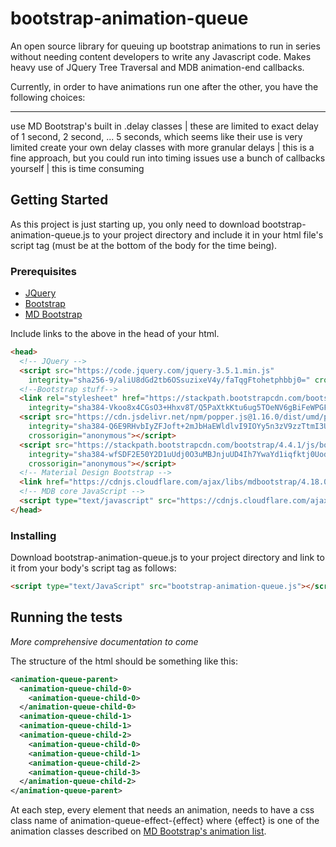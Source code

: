 # bootstrap-animation-queue
An open source library for queuing up bootstrap animations  to run in series without needing content developers to write any Javascript code. Makes heavy use of JQuery Tree Traversal and MDB animation-end callbacks.

Currently, in order to have animations run one after the other, you have the following choices:

---------------
use MD Bootstrap's built in .delay classes | these are limited to exact delay of 1 second, 2 second, ... 5 seconds, which seems like their use is very limited
create your own delay classes with more granular delays | this is a fine approach, but you could run into timing issues
use a bunch of callbacks yourself | this is time consuming


## Getting Started

As this project is just starting up, you only need to download bootstrap-animation-queue.js to your project directory and include it in your html file's script tag (must be at the bottom of the body for the time being).

### Prerequisites

- [JQuery](https://jquery.com/download/)
- [Bootstrap](https://getbootstrap.com/docs/4.4/getting-started/download/)
- [MD Bootstrap](https://mdbootstrap.com/md-bootstrap-cdn/)

Include links to the above in the head of your html.
```html
<head>
  <!-- JQuery -->
  <script src="https://code.jquery.com/jquery-3.5.1.min.js"
    integrity="sha256-9/aliU8dGd2tb6OSsuzixeV4y/faTqgFtohetphbbj0=" crossorigin="anonymous"></script>
  <!--Bootstrap stuff-->
  <link rel="stylesheet" href="https://stackpath.bootstrapcdn.com/bootstrap/4.4.1/css/bootstrap.min.css"
    integrity="sha384-Vkoo8x4CGsO3+Hhxv8T/Q5PaXtkKtu6ug5TOeNV6gBiFeWPGFN9MuhOf23Q9Ifjh" crossorigin="anonymous">
  <script src="https://cdn.jsdelivr.net/npm/popper.js@1.16.0/dist/umd/popper.min.js"
    integrity="sha384-Q6E9RHvbIyZFJoft+2mJbHaEWldlvI9IOYy5n3zV9zzTtmI3UksdQRVvoxMfooAo"
    crossorigin="anonymous"></script>
  <script src="https://stackpath.bootstrapcdn.com/bootstrap/4.4.1/js/bootstrap.min.js"
    integrity="sha384-wfSDF2E50Y2D1uUdj0O3uMBJnjuUD4Ih7YwaYd1iqfktj0Uod8GCExl3Og8ifwB6"
    crossorigin="anonymous"></script>
  <!-- Material Design Bootstrap -->
  <link href="https://cdnjs.cloudflare.com/ajax/libs/mdbootstrap/4.18.0/css/mdb.min.css" rel="stylesheet">
  <!-- MDB core JavaScript -->
  <script type="text/javascript" src="https://cdnjs.cloudflare.com/ajax/libs/mdbootstrap/4.18.0/js/mdb.min.js"></script>
</head>
```
### Installing 

Download bootstrap-animation-queue.js to your project directory and link to it from your body's script tag as follows:

```html
<script type="text/JavaScript" src="bootstrap-animation-queue.js"></script>
```

## Running the tests

*More comprehensive documentation to come*

The structure of the html should be something like this:

```xml
<animation-queue-parent>
  <animation-queue-child-0>
    <animation-queue-child-0>
  </animation-queue-child-0>
  <animation-queue-child-1>
  <animation-queue-child-1>
  <animation-queue-child-2>
    <animation-queue-child-0>
    <animation-queue-child-1>
    <animation-queue-child-2>
    <animation-queue-child-3>
  </animation-queue-child-2>
</animation-queue-parent>
```

At each step, every element that needs an animation, needs to have a css class name of animation-queue-effect-{effect} where {effect} is one of the animation classes described on [MD Bootstrap's animation list](https://mdbootstrap.com/docs/jquery/css/animations/).
